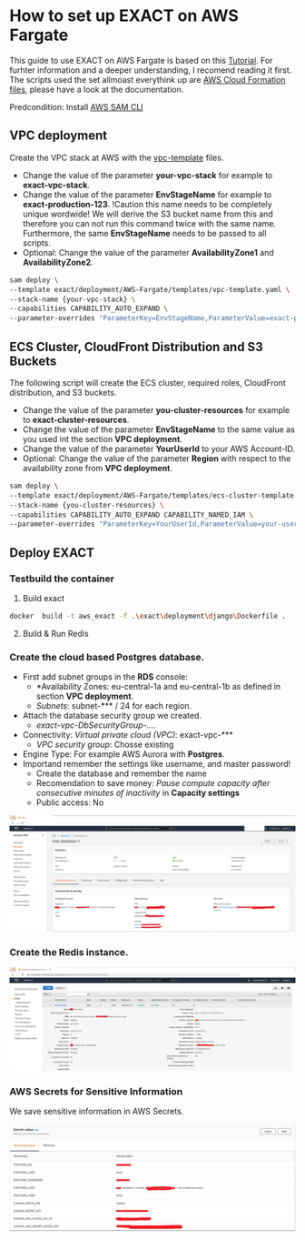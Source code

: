 # How to set up EXACT on AWS Fargate

This guide to use EXACT on AWS Fargate is based on this [Tutorial](https://treeschema.com/blog/comprehensive-ecs-deployments-vpcs-deployment/). For furhter information and a deeper understanding, I recomend reading it first. The scripts used the set allmoast everythink up are [AWS Cloud Formation files](https://aws.amazon.com/cloudformation/), please have a look at the documentation.

Predcondition: Install [AWS SAM CLI](https://docs.aws.amazon.com/serverless-application-model/latest/developerguide/serverless-sam-cli-install.html) 

## VPC deployment 

Create the VPC stack at AWS with the [vpc-template](templates/vpc-template.yaml) files. 
- Change the value of the parameter **your-vpc-stack** for example to **exact-vpc-stack**.
- Change the value of the parameter **EnvStageName** for example to **exact-production-123**. !Caution this name needs to be completely unique wordwide! We will derive the S3 bucket name from this and therefore you can not run this command twice with the same name. Furthermore, the same **EnvStageName** needs to be passed to all scripts. 
- Optional: Change the value of the parameter **AvailabilityZone1** and **AvailabilityZone2**.

``` bash
sam deploy \
--template exact/deployment/AWS-Fargate/templates/vpc-template.yaml \
--stack-name {your-vpc-stack} \
--capabilities CAPABILITY_AUTO_EXPAND \
--parameter-overrides "ParameterKey=EnvStageName,ParameterValue=exact-production-april ParameterKey=AvailabilityZone1,ParameterValue=eu-central-1a ParameterKey=AvailabilityZone2,ParameterValue=eu-central-1b"
``` 

## ECS Cluster, CloudFront Distribution and S3 Buckets

The following script will create the ECS cluster, required roles, CloudFront distribution, and S3 buckets. 
- Change the value of the parameter **you-cluster-resources** for example to **exact-cluster-resources**.
- Change the value of the parameter **EnvStageName** to the same value as you used int the section **VPC deployment**.
- Change the value of the parameter **YourUserId** to your AWS Account-ID.
- Optional: Change the value of the parameter **Region** with respect to the availability zone from **VPC deployment**.
```bash 
sam deploy \
--template exact/deployment/AWS-Fargate/templates/ecs-cluster-template.yaml \
--stack-name {you-cluster-resources} \
--capabilities CAPABILITY_AUTO_EXPAND CAPABILITY_NAMED_IAM \
--parameter-overrides "ParameterKey=YourUserId,ParameterValue=your-user-id ParameterKey=EnvStageName,ParameterValue=exact-production-april ParameterKey=Region,ParameterValue=eu-central-1"
```
## Deploy EXACT

### Testbuild the container

1. Build exact
``` bash
docker  build -t aws_exact -f .\exact\deployment\django\Dockerfile .
```
2. Build & Run Redis


### Create the cloud based **Postgres** database. 

- First add subnet groups in the **RDS** console: 
    - *Availability Zones: eu-central-1a and eu-central-1b as defined in section **VPC deployment**.
    - *Subnets*: subnet-*** / 24 for each region.
- Attach the database security group we created. 
    - *exact-vpc-DbSecurityGroup-....*
- Connectivity: *Virtual private cloud (VPC)*: exact-vpc-***
    - *VPC security group*: Chosse existing
- Engine Type: For example AWS Aurora with **Postgres**. 
- Importand remember the settings like username, and master password!
    - Create the database and remember the name
    - Recomendation to save money: *Pause compute capacity after consecutive minutes of inactivity* in **Capacity settings**
    - Public access: No

![DB](images/DB.png)

### Create the Redis instance.

![DB](images/Cache.png)

### AWS Secrets for Sensitive Information

We save sensitive information in AWS Secrets. 

![DB](images/SecrectValues.png)

